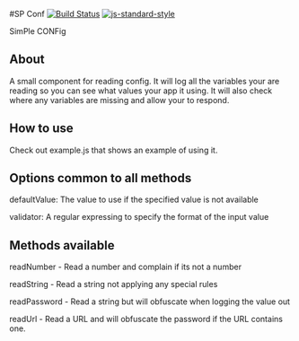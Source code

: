 #SP Conf
[![Build Status](https://travis-ci.org/codeite/sp-conf.svg?branch=master)](https://travis-ci.org/codeite/sp-conf)
[![js-standard-style](https://img.shields.io/badge/code%20style-standard-brightgreen.svg)](http://standardjs.com/)

SimPle CONFig

## About

A small component for reading config.
It will log all the variables your are reading so you can see what values your app it using.
It will also check where any variables are missing and allow your to respond.

## How to use

Check out example.js that shows an example of using it.

## Options common to all methods

defaultValue: The value to use if the specified value is not available

validator: A regular expressing to specify the format of the input value

## Methods available

readNumber - Read a number and complain if its not a number

readString - Read a string not applying any special rules

readPassword - Read a string but will obfuscate when logging the value out

readUrl - Read a URL and will obfuscate the password if the URL contains one.

